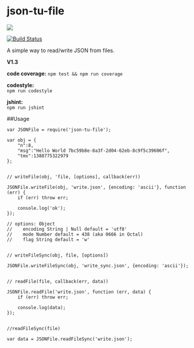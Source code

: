 # json-tu-file

<a href="https://nodei.co/npm/json-tu-file/"><img src="https://nodei.co/npm/json-tu-file.png"></a>

[![Build Status](https://travis-ci.org/joaquimserafim/json-tu-file.png?branch=master)](https://travis-ci.org/joaquimserafim/json-tu-file)


A simple way to read/write JSON from files.


**V1.3**

**code coverage:**
`npm test && npm run coverage`

**codestyle:** 	
`npm run codestyle`

**jshint:** 	
`npm run jshint`

##Usage


    var JSONFile = require('json-tu-file');
    
    var obj = {
        "n":8,
        "msg":"Hello World 7bc59b8e-8a3f-2d04-62eb-8c9f5c39606f",
        "tmx":1388775322979
    };
    

    // writeFile(obj, 'file, [options], callback(err))
    
    JSONFile.writeFile(obj, 'write.json', {encoding: 'ascii'}, function (err) {
        if (err) throw err;
        
        console.log('ok');
    });
    
    // options: Object
    //    encoding String | Null default = 'utf8'
    //    mode Number default = 438 (aka 0666 in Octal)
    //    flag String default = 'w'
    
    
    // writeFileSync(obj, file, [options])
    
    JSONFile.writeFileSync(obj, 'write_sync.json', {encoding: 'ascii'});   
          
    
    // readFile(file, callback(err, data))
    
    JSONFile.readFile('write.json', function (err, data) {
        if (err) throw err;
        
        console.log(data);
    });
    
    
    //readFileSync(file)
    
    var data = JSONFile.readFileSync('write.json');
